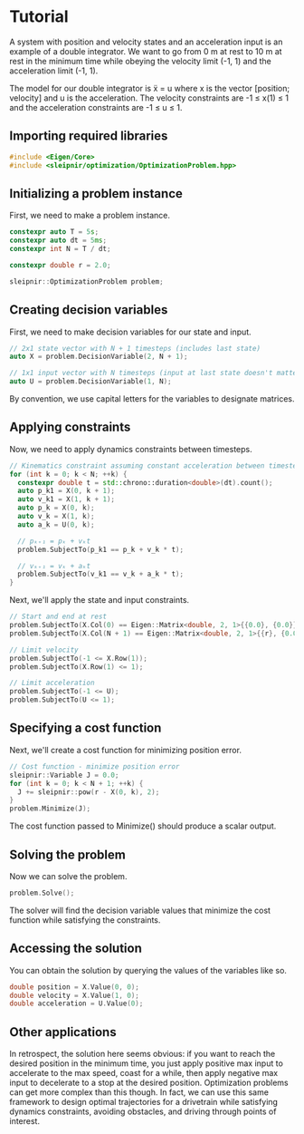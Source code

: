 # Tutorial

A system with position and velocity states and an acceleration input is an
example of a double integrator. We want to go from 0 m at rest to 10 m at rest
in the minimum time while obeying the velocity limit (-1, 1) and the
acceleration limit (-1, 1).

The model for our double integrator is ẍ = u where x is the vector [position;
velocity] and u is the acceleration. The velocity constraints are -1 ≤ x(1) ≤ 1
and the acceleration constraints are -1 ≤ u ≤ 1.

## Importing required libraries

```cpp
#include <Eigen/Core>
#include <sleipnir/optimization/OptimizationProblem.hpp>
```

## Initializing a problem instance

First, we need to make a problem instance.

```cpp
constexpr auto T = 5s;
constexpr auto dt = 5ms;
constexpr int N = T / dt;

constexpr double r = 2.0;

sleipnir::OptimizationProblem problem;
```

## Creating decision variables

First, we need to make decision variables for our state and input.

```cpp
// 2x1 state vector with N + 1 timesteps (includes last state)
auto X = problem.DecisionVariable(2, N + 1);

// 1x1 input vector with N timesteps (input at last state doesn't matter)
auto U = problem.DecisionVariable(1, N);
```

By convention, we use capital letters for the variables to designate
matrices.

## Applying constraints

Now, we need to apply dynamics constraints between timesteps.

```cpp
// Kinematics constraint assuming constant acceleration between timesteps
for (int k = 0; k < N; ++k) {
  constexpr double t = std::chrono::duration<double>(dt).count();
  auto p_k1 = X(0, k + 1);
  auto v_k1 = X(1, k + 1);
  auto p_k = X(0, k);
  auto v_k = X(1, k);
  auto a_k = U(0, k);

  // pₖ₊₁ = pₖ + vₖt
  problem.SubjectTo(p_k1 == p_k + v_k * t);

  // vₖ₊₁ = vₖ + aₖt
  problem.SubjectTo(v_k1 == v_k + a_k * t);
}
```

Next, we'll apply the state and input constraints.

```cpp
// Start and end at rest
problem.SubjectTo(X.Col(0) == Eigen::Matrix<double, 2, 1>{{0.0}, {0.0}});
problem.SubjectTo(X.Col(N + 1) == Eigen::Matrix<double, 2, 1>{{r}, {0.0}});

// Limit velocity
problem.SubjectTo(-1 <= X.Row(1));
problem.SubjectTo(X.Row(1) <= 1);

// Limit acceleration
problem.SubjectTo(-1 <= U);
problem.SubjectTo(U <= 1);
```

## Specifying a cost function

Next, we'll create a cost function for minimizing position error.

```cpp
// Cost function - minimize position error
sleipnir::Variable J = 0.0;
for (int k = 0; k < N + 1; ++k) {
  J += sleipnir::pow(r - X(0, k), 2);
}
problem.Minimize(J);
```

The cost function passed to Minimize() should produce a scalar output.

## Solving the problem

Now we can solve the problem.

```cpp
problem.Solve();
```

The solver will find the decision variable values that minimize the cost
function while satisfying the constraints.

## Accessing the solution

You can obtain the solution by querying the values of the variables like so.

```cpp
double position = X.Value(0, 0);
double velocity = X.Value(1, 0);
double acceleration = U.Value(0);
```

## Other applications

In retrospect, the solution here seems obvious: if you want to reach the desired
position in the minimum time, you just apply positive max input to accelerate to
the max speed, coast for a while, then apply negative max input to decelerate to
a stop at the desired position. Optimization problems can get more complex than
this though. In fact, we can use this same framework to design optimal
trajectories for a drivetrain while satisfying dynamics constraints, avoiding
obstacles, and driving through points of interest.

